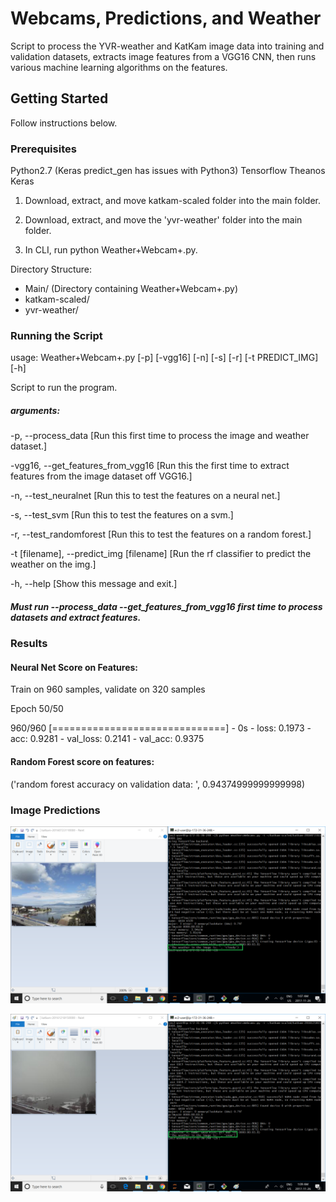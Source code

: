 
# Webcams, Predictions, and Weather

Script to process the YVR-weather and KatKam image data into training and validation datasets, extracts image features from a VGG16 CNN, then runs various machine learning algorithms on the features.

## Getting Started

Follow instructions below.

### Prerequisites

Python2.7 (Keras predict_gen has issues with Python3)
Tensorflow
Theanos
Keras

1. Download, extract, and move katkam-scaled folder into the main folder.

2. Download, extract, and move the 'yvr-weather' folder into the main folder.

3. In CLI, run python Weather+Webcam+.py. 

Directory Structure:

- Main/ (Directory containing Weather+Webcam+.py)
 - katkam-scaled/
 - yvr-weather/
 
### Running the Script

usage: Weather+Webcam+.py [-p] [-vgg16] [-n] [-s] [-r] [-t PREDICT_IMG] [-h]

Script to run the program.

##### arguments:

  -p, --process_data    [Run this first time to process the image and weather
                        dataset.]
                        
  -vgg16, --get_features_from_vgg16
                        [Run this the first time to extract features from the
                        image dataset off VGG16.]
                        
  -n, --test_neuralnet  [Run this to test the features on a neural net.]
  
  -s, --test_svm        [Run this to test the features on a svm.]
  
  -r, --test_randomforest
                        [Run this to test the features on a random forest.]
                        
  -t [filename], --predict_img [filename]
                        [Run the rf classifier to predict the weather on the
                        img.]
                        
  -h, --help            [Show this message and exit.]
  
##### Must run --process_data --get_features_from_vgg16 first time to process datasets and extract features.

### Results

#### Neural Net Score on Features: 
Train on 960 samples, validate on 320 samples

Epoch 50/50

960/960 [==============================] - 0s - loss: 0.1973 - acc: 0.9281 - val_loss: 0.2141 - val_acc: 0.9375

#### Random Forest score on features:
('random forest accuracy on validation data: ', 0.94374999999999998)


### Image Predictions

![](cloudy_predict.png)

![](snow_predict.png)




